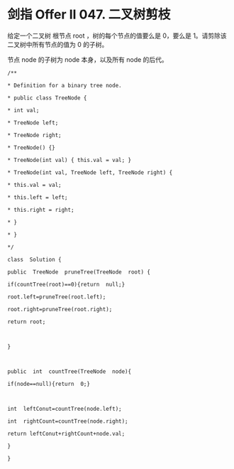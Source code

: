 ﻿#  剑指 Offer II 047. 二叉树剪枝
给定一个二叉树 根节点 root ，树的每个节点的值要么是 0，要么是 1。请剪除该二叉树中所有节点的值为 0 的子树。

节点 node 的子树为 node 本身，以及所有 node 的后代。
~~~
/**

* Definition for a binary tree node.

* public class TreeNode {

* int val;

* TreeNode left;

* TreeNode right;

* TreeNode() {}

* TreeNode(int val) { this.val = val; }

* TreeNode(int val, TreeNode left, TreeNode right) {

* this.val = val;

* this.left = left;

* this.right = right;

* }

* }

*/

class  Solution {

public  TreeNode  pruneTree(TreeNode  root) {

if(countTree(root)==0){return  null;}

root.left=pruneTree(root.left);

root.right=pruneTree(root.right);

return root;

  

}

  

public  int  countTree(TreeNode  node){

if(node==null){return  0;}

  

int  leftConut=countTree(node.left);

int  rightCount=countTree(node.right);

return leftConut+rightCount+node.val;

}

}
~~~
